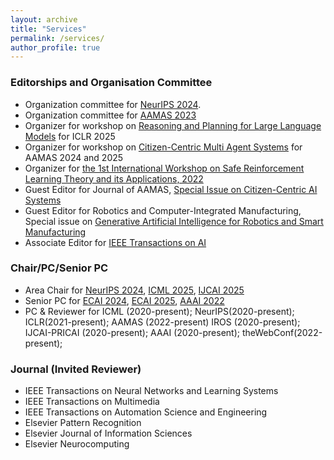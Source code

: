 ```yaml
---
layout: archive
title: "Services"
permalink: /services/
author_profile: true
---
```


### Editorships and Organisation Committee 
* Organization committee for [NeurIPS 2024](https://aamas2023.soton.ac.uk/).
* Organization committee for [AAMAS 2023](https://aamas2023.soton.ac.uk/)
* Organizer for workshop on [ Reasoning and Planning for Large Language Models](https://sites.google.com/view/cmas24) for ICLR 2025
* Organizer for workshop on [Citizen-Centric Multi Agent Systems](https://sites.google.com/view/cmas24) for AAMAS 2024 and 2025
* Organizer for [the 1st International Workshop on Safe Reinforcement Learning Theory and its Applications, 2022](https://saferl.online/2022/)
* Guest Editor for Journal of AAMAS, [Special Issue on Citizen-Centric AI Systems](https://link.springer.com/collections/fjfgjaafef)
* Guest Editor for Robotics and Computer-Integrated Manufacturing, Special issue on [Generative Artificial Intelligence for Robotics and Smart Manufacturing](https://www.sciencedirect.com/special-issue/316410/generative-artificial-intelligence-for-robotics-and-smart-manufacturing?utm_campaign=STMJ_250818_STMJIN_OA&utm_medium=email&utm_acid=258887543&SIS_ID=&dgcid=STMJ_250818_STMJIN_OA&CMX_ID=&utm_in=DM530315&utm_source=AC_)
* Associate Editor for [IEEE Transactions on AI](https://cis.ieee.org/publications/ieee-transactions-on-artificial-intelligence) 

### Chair/PC/Senior PC
* Area Chair for [NeurIPS 2024](https://neurips.cc/Conferences/2024), [ICML 2025](), [IJCAI 2025]() 
* Senior PC for [ECAI 2024](https://www.ecai2024.eu/), [ECAI 2025](), [AAAI 2022](https://aaai.org/Conferences/AAAI-22/)
* PC & Reviewer for 
     ICML (2020-present); 
     NeurIPS(2020-present); 
     ICLR(2021-present);
     AAMAS (2022-present)
     IROS (2020-present);
     IJCAI-PRICAI (2020-present); 
     AAAI (2020-present); 
     theWebConf(2022-present); 

### Journal (Invited Reviewer)
* IEEE Transactions on Neural Networks and Learning Systems
* IEEE Transactions on Multimedia
* IEEE Transactions on Automation Science and Engineering
* Elsevier Pattern Recognition
* Elsevier Journal of Information Sciences
* Elsevier Neurocomputing


<!--
* Session Chair for Reinforcement Learning in [IROS 2022](https://iros2022.org/)
* Session Chair for Reinforcement Learning in [ACML 2021](https://www.acml-conf.org/2021/)

<embed src="/files/202305.pdf" type="application/pdf">

### Journal (Invited Reviewer)
* IEEE Transactions on Neural Networks and Learning Systems
* IEEE Transactions on Multimedia
* IEEE Transactions on Automation Science and Engineering
* Elsevier Pattern Recognition
* Elsevier Journal of Information Sciences
* Elsevier Neurocomputing

Dr. Yali Du is currently a Lecturer (Assistant Professor) in Artificial Intelligencee at [King's College London](https://www.kcl.ac.uk/). 
Prior to joining King's, she was a postdoctoral research fellow at Centre for AI, University College London working with [Prof. Jun Wang](http://www0.cs.ucl.ac.uk/staff/Jun.Wang/). 
She received my PhD degree from University of Technology Sydney in 2019 supervised by [Prof. Dacheng Tao](https://scholar.google.com/citations?user=RwlJNLcAAAAJ&hl=en). 
She is also fortunate to have worked with [Prof. Tong Zhang](http://tongzhang-ml.org/), [Dr. Lei Han](https://leihan.org/) and [Dr. Ji Liu](http://jiliu-ml.org/).   


* International Conference on Machine Learning (ICML) 2020
* International Joint Conference on Artificial Intelligence (IJCAI-PRICAI), 2020
* AAAI Conference on Artificial Intelligence (AAAI), 2020
* International Conference on Data Mining (ICDM), 2017



## Conference (Program Committee and Reviewer)

* International Conference on Machine Learning (ICML) 2020
* International Joint Conference on Artificial Intelligence (IJCAI-PRICAI), 2020
* AAAI Conference on Artificial Intelligence (AAAI), 2020
* International Conference on Data Mining (ICDM), 2017


## Journal (Invited Reviewer)
* IEEE Transactions on Neural Networks and Learning Systems
* IEEE Transactions on Multimedia
* IEEE Transactions on Automation Science and Engineering
* Elsevier Pattern Recognition
* Elsevier Journal of Information Sciences
* Elsevier Neurocomputing

-->